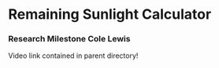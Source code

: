 # Remaining Sunlight Calculator
### Research Milestone Cole Lewis

Video link contained in parent directory!
